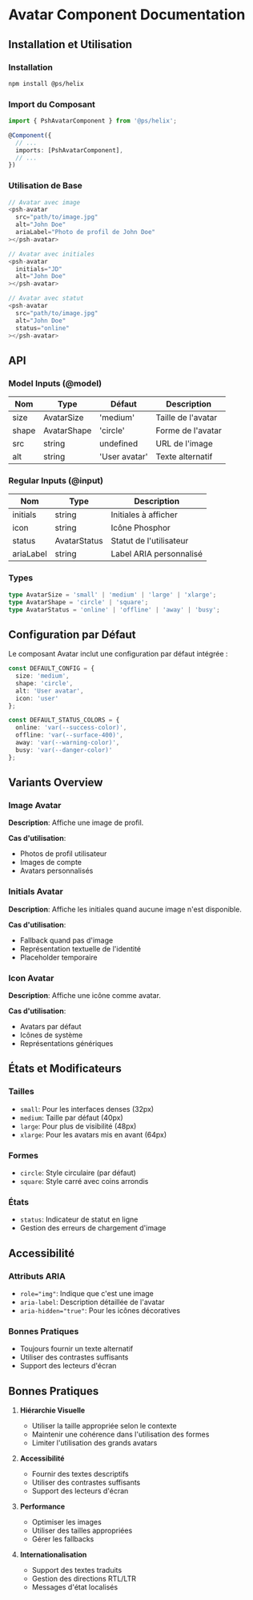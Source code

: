 # Avatar Component Documentation

## Installation et Utilisation

### Installation

```bash
npm install @ps/helix
```

### Import du Composant

```typescript
import { PshAvatarComponent } from '@ps/helix';

@Component({
  // ...
  imports: [PshAvatarComponent],
  // ...
})
```

### Utilisation de Base

```typescript
// Avatar avec image
<psh-avatar
  src="path/to/image.jpg"
  alt="John Doe"
  ariaLabel="Photo de profil de John Doe"
></psh-avatar>

// Avatar avec initiales
<psh-avatar
  initials="JD"
  alt="John Doe"
></psh-avatar>

// Avatar avec statut
<psh-avatar
  src="path/to/image.jpg"
  alt="John Doe"
  status="online"
></psh-avatar>
```

## API

### Model Inputs (@model)
| Nom | Type | Défaut | Description |
|-----|------|---------|-------------|
| size | AvatarSize | 'medium' | Taille de l'avatar |
| shape | AvatarShape | 'circle' | Forme de l'avatar |
| src | string | undefined | URL de l'image |
| alt | string | 'User avatar' | Texte alternatif |

### Regular Inputs (@input)
| Nom | Type | Description |
|-----|------|-------------|
| initials | string | Initiales à afficher |
| icon | string | Icône Phosphor |
| status | AvatarStatus | Statut de l'utilisateur |
| ariaLabel | string | Label ARIA personnalisé |

### Types

```typescript
type AvatarSize = 'small' | 'medium' | 'large' | 'xlarge';
type AvatarShape = 'circle' | 'square';
type AvatarStatus = 'online' | 'offline' | 'away' | 'busy';
```

## Configuration par Défaut

Le composant Avatar inclut une configuration par défaut intégrée :

```typescript
const DEFAULT_CONFIG = {
  size: 'medium',
  shape: 'circle',
  alt: 'User avatar',
  icon: 'user'
};

const DEFAULT_STATUS_COLORS = {
  online: 'var(--success-color)',
  offline: 'var(--surface-400)',
  away: 'var(--warning-color)',
  busy: 'var(--danger-color)'
};
```

## Variants Overview

### Image Avatar
**Description**: Affiche une image de profil.

**Cas d'utilisation**:
- Photos de profil utilisateur
- Images de compte
- Avatars personnalisés

### Initials Avatar
**Description**: Affiche les initiales quand aucune image n'est disponible.

**Cas d'utilisation**:
- Fallback quand pas d'image
- Représentation textuelle de l'identité
- Placeholder temporaire

### Icon Avatar
**Description**: Affiche une icône comme avatar.

**Cas d'utilisation**:
- Avatars par défaut
- Icônes de système
- Représentations génériques

## États et Modificateurs

### Tailles
- `small`: Pour les interfaces denses (32px)
- `medium`: Taille par défaut (40px)
- `large`: Pour plus de visibilité (48px)
- `xlarge`: Pour les avatars mis en avant (64px)

### Formes
- `circle`: Style circulaire (par défaut)
- `square`: Style carré avec coins arrondis

### États
- `status`: Indicateur de statut en ligne
- Gestion des erreurs de chargement d'image

## Accessibilité

### Attributs ARIA
- `role="img"`: Indique que c'est une image
- `aria-label`: Description détaillée de l'avatar
- `aria-hidden="true"`: Pour les icônes décoratives

### Bonnes Pratiques
- Toujours fournir un texte alternatif
- Utiliser des contrastes suffisants
- Support des lecteurs d'écran

## Bonnes Pratiques

1. **Hiérarchie Visuelle**
   - Utiliser la taille appropriée selon le contexte
   - Maintenir une cohérence dans l'utilisation des formes
   - Limiter l'utilisation des grands avatars

2. **Accessibilité**
   - Fournir des textes descriptifs
   - Utiliser des contrastes suffisants
   - Support des lecteurs d'écran

3. **Performance**
   - Optimiser les images
   - Utiliser des tailles appropriées
   - Gérer les fallbacks

4. **Internationalisation**
   - Support des textes traduits
   - Gestion des directions RTL/LTR
   - Messages d'état localisés
